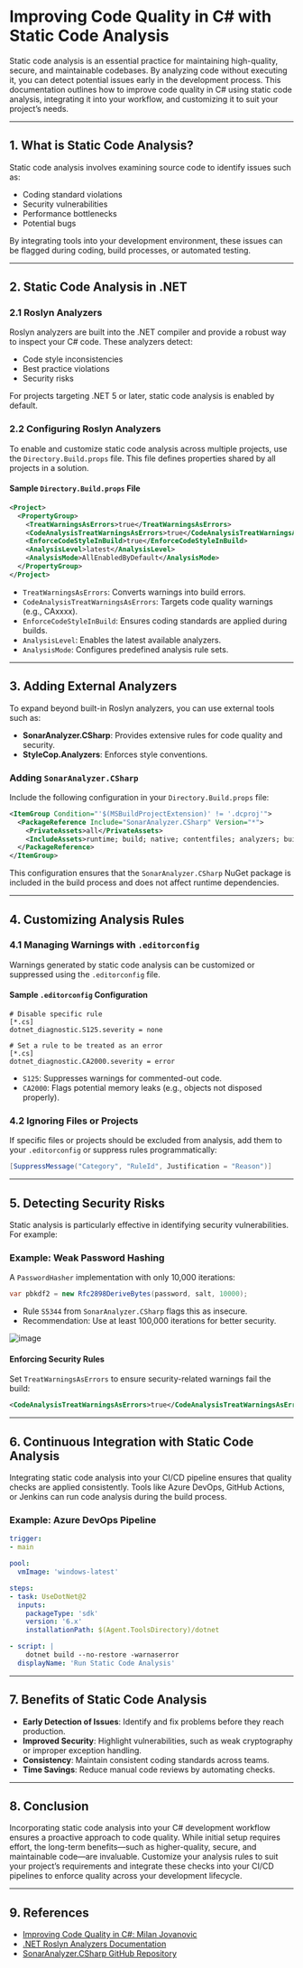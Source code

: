# Improving Code Quality in C# with Static Code Analysis

Static code analysis is an essential practice for maintaining high-quality, secure, and maintainable codebases. By analyzing code without executing it, you can detect potential issues early in the development process. This documentation outlines how to improve code quality in C# using static code analysis, integrating it into your workflow, and customizing it to suit your project’s needs.

---

## **1. What is Static Code Analysis?**
Static code analysis involves examining source code to identify issues such as:
- Coding standard violations
- Security vulnerabilities
- Performance bottlenecks
- Potential bugs

By integrating tools into your development environment, these issues can be flagged during coding, build processes, or automated testing.

---

## **2. Static Code Analysis in .NET**

### **2.1 Roslyn Analyzers**
Roslyn analyzers are built into the .NET compiler and provide a robust way to inspect your C# code. These analyzers detect:
- Code style inconsistencies
- Best practice violations
- Security risks

For projects targeting .NET 5 or later, static code analysis is enabled by default.

### **2.2 Configuring Roslyn Analyzers**
To enable and customize static code analysis across multiple projects, use the `Directory.Build.props` file. This file defines properties shared by all projects in a solution.

#### **Sample `Directory.Build.props` File**
```xml
<Project>
  <PropertyGroup>
    <TreatWarningsAsErrors>true</TreatWarningsAsErrors>
    <CodeAnalysisTreatWarningsAsErrors>true</CodeAnalysisTreatWarningsAsErrors>
    <EnforceCodeStyleInBuild>true</EnforceCodeStyleInBuild>
    <AnalysisLevel>latest</AnalysisLevel>
    <AnalysisMode>AllEnabledByDefault</AnalysisMode>
  </PropertyGroup>
</Project>
```
- `TreatWarningsAsErrors`: Converts warnings into build errors.
- `CodeAnalysisTreatWarningsAsErrors`: Targets code quality warnings (e.g., CAxxxx).
- `EnforceCodeStyleInBuild`: Ensures coding standards are applied during builds.
- `AnalysisLevel`: Enables the latest available analyzers.
- `AnalysisMode`: Configures predefined analysis rule sets.

---

## **3. Adding External Analyzers**

To expand beyond built-in Roslyn analyzers, you can use external tools such as:
- **SonarAnalyzer.CSharp**: Provides extensive rules for code quality and security.
- **StyleCop.Analyzers**: Enforces style conventions.

### **Adding `SonarAnalyzer.CSharp`**
Include the following configuration in your `Directory.Build.props` file:
```xml
<ItemGroup Condition="'$(MSBuildProjectExtension)' != '.dcproj'">
  <PackageReference Include="SonarAnalyzer.CSharp" Version="*">
    <PrivateAssets>all</PrivateAssets>
    <IncludeAssets>runtime; build; native; contentfiles; analyzers; buildtransitive</IncludeAssets>
  </PackageReference>
</ItemGroup>
```
This configuration ensures that the `SonarAnalyzer.CSharp` NuGet package is included in the build process and does not affect runtime dependencies.

---

## **4. Customizing Analysis Rules**

### **4.1 Managing Warnings with `.editorconfig`**
Warnings generated by static code analysis can be customized or suppressed using the `.editorconfig` file.

#### **Sample `.editorconfig` Configuration**
```editorconfig
# Disable specific rule
[*.cs]
dotnet_diagnostic.S125.severity = none

# Set a rule to be treated as an error
[*.cs]
dotnet_diagnostic.CA2000.severity = error
```
- `S125`: Suppresses warnings for commented-out code.
- `CA2000`: Flags potential memory leaks (e.g., objects not disposed properly).

### **4.2 Ignoring Files or Projects**
If specific files or projects should be excluded from analysis, add them to your `.editorconfig` or suppress rules programmatically:
```csharp
[SuppressMessage("Category", "RuleId", Justification = "Reason")]
```

---

## **5. Detecting Security Risks**
Static analysis is particularly effective in identifying security vulnerabilities. For example:

### **Example: Weak Password Hashing**
A `PasswordHasher` implementation with only 10,000 iterations:
```csharp
var pbkdf2 = new Rfc2898DeriveBytes(password, salt, 10000);
```
- Rule `S5344` from `SonarAnalyzer.CSharp` flags this as insecure.
- Recommendation: Use at least 100,000 iterations for better security.

![image](https://github.com/user-attachments/assets/bea397e1-2108-4d16-91ea-20b5bbc1efe4)


#### **Enforcing Security Rules**
Set `TreatWarningsAsErrors` to ensure security-related warnings fail the build:
```xml
<CodeAnalysisTreatWarningsAsErrors>true</CodeAnalysisTreatWarningsAsErrors>
```

---

## **6. Continuous Integration with Static Code Analysis**
Integrating static code analysis into your CI/CD pipeline ensures that quality checks are applied consistently. Tools like Azure DevOps, GitHub Actions, or Jenkins can run code analysis during the build process.

### **Example: Azure DevOps Pipeline**
```yaml
trigger:
- main

pool:
  vmImage: 'windows-latest'

steps:
- task: UseDotNet@2
  inputs:
    packageType: 'sdk'
    version: '6.x'
    installationPath: $(Agent.ToolsDirectory)/dotnet

- script: |
    dotnet build --no-restore -warnaserror
  displayName: 'Run Static Code Analysis'
```

---

## **7. Benefits of Static Code Analysis**
- **Early Detection of Issues**: Identify and fix problems before they reach production.
- **Improved Security**: Highlight vulnerabilities, such as weak cryptography or improper exception handling.
- **Consistency**: Maintain consistent coding standards across teams.
- **Time Savings**: Reduce manual code reviews by automating checks.

---

## **8. Conclusion**
Incorporating static code analysis into your C# development workflow ensures a proactive approach to code quality. While initial setup requires effort, the long-term benefits—such as higher-quality, secure, and maintainable code—are invaluable. Customize your analysis rules to suit your project’s requirements and integrate these checks into your CI/CD pipelines to enforce quality across your development lifecycle.

---

## **9. References**
- [Improving Code Quality in C#: Milan Jovanovic](https://www.milanjovanovic.tech/blog/improving-code-quality-in-csharp-with-static-code-analysis)
- [.NET Roslyn Analyzers Documentation](https://learn.microsoft.com/en-us/visualstudio/code-quality/roslyn-analyzers-overview?view=vs-2022)
- [SonarAnalyzer.CSharp GitHub Repository](https://github.com/SonarSource/sonar-dotnet)

